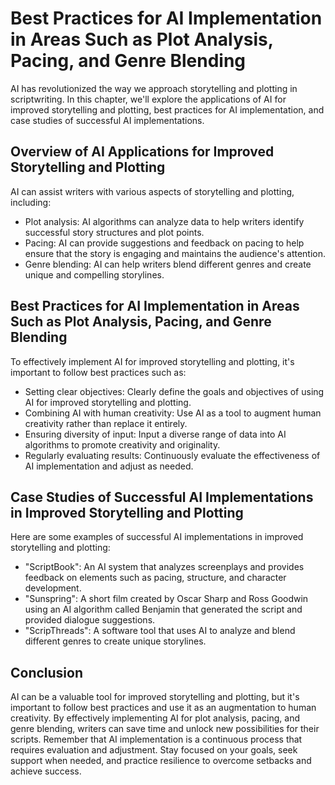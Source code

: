 Best Practices for AI Implementation in Areas Such as Plot Analysis, Pacing, and Genre Blending
===========================================================================================================================================================

AI has revolutionized the way we approach storytelling and plotting in scriptwriting. In this chapter, we'll explore the applications of AI for improved storytelling and plotting, best practices for AI implementation, and case studies of successful AI implementations.

Overview of AI Applications for Improved Storytelling and Plotting
------------------------------------------------------------------

AI can assist writers with various aspects of storytelling and plotting, including:

* Plot analysis: AI algorithms can analyze data to help writers identify successful story structures and plot points.
* Pacing: AI can provide suggestions and feedback on pacing to help ensure that the story is engaging and maintains the audience's attention.
* Genre blending: AI can help writers blend different genres and create unique and compelling storylines.

Best Practices for AI Implementation in Areas Such as Plot Analysis, Pacing, and Genre Blending
-----------------------------------------------------------------------------------------------

To effectively implement AI for improved storytelling and plotting, it's important to follow best practices such as:

* Setting clear objectives: Clearly define the goals and objectives of using AI for improved storytelling and plotting.
* Combining AI with human creativity: Use AI as a tool to augment human creativity rather than replace it entirely.
* Ensuring diversity of input: Input a diverse range of data into AI algorithms to promote creativity and originality.
* Regularly evaluating results: Continuously evaluate the effectiveness of AI implementation and adjust as needed.

Case Studies of Successful AI Implementations in Improved Storytelling and Plotting
-----------------------------------------------------------------------------------

Here are some examples of successful AI implementations in improved storytelling and plotting:

* "ScriptBook": An AI system that analyzes screenplays and provides feedback on elements such as pacing, structure, and character development.
* "Sunspring": A short film created by Oscar Sharp and Ross Goodwin using an AI algorithm called Benjamin that generated the script and provided dialogue suggestions.
* "ScripThreads": A software tool that uses AI to analyze and blend different genres to create unique storylines.

Conclusion
----------

AI can be a valuable tool for improved storytelling and plotting, but it's important to follow best practices and use it as an augmentation to human creativity. By effectively implementing AI for plot analysis, pacing, and genre blending, writers can save time and unlock new possibilities for their scripts. Remember that AI implementation is a continuous process that requires evaluation and adjustment. Stay focused on your goals, seek support when needed, and practice resilience to overcome setbacks and achieve success.
